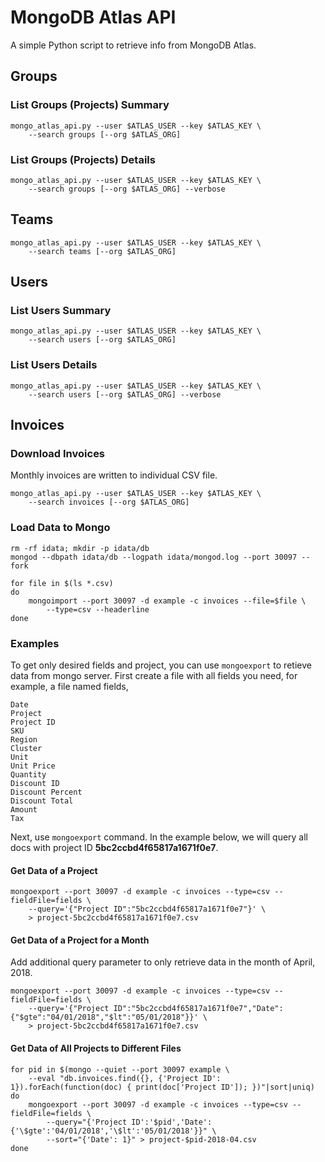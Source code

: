 # MongoDB Atlas API
A simple Python script to retrieve info from MongoDB Atlas.

## Groups
### List Groups (Projects) Summary

```
mongo_atlas_api.py --user $ATLAS_USER --key $ATLAS_KEY \
    --search groups [--org $ATLAS_ORG]
```
### List Groups (Projects) Details

```
mongo_atlas_api.py --user $ATLAS_USER --key $ATLAS_KEY \
    --search groups [--org $ATLAS_ORG] --verbose
```

## Teams

```
mongo_atlas_api.py --user $ATLAS_USER --key $ATLAS_KEY \
    --search teams [--org $ATLAS_ORG]
```

## Users

### List Users Summary

```
mongo_atlas_api.py --user $ATLAS_USER --key $ATLAS_KEY \
    --search users [--org $ATLAS_ORG]
```

### List Users Details

```
mongo_atlas_api.py --user $ATLAS_USER --key $ATLAS_KEY \
    --search users [--org $ATLAS_ORG] --verbose
```

## Invoices
### Download Invoices
Monthly invoices are written to individual CSV file.

```
mongo_atlas_api.py --user $ATLAS_USER --key $ATLAS_KEY \
    --search invoices [--org $ATLAS_ORG]
```

### Load Data to Mongo

```
rm -rf idata; mkdir -p idata/db
mongod --dbpath idata/db --logpath idata/mongod.log --port 30097 --fork

for file in $(ls *.csv)
do
    mongoimport --port 30097 -d example -c invoices --file=$file \
        --type=csv --headerline
done
```

### Examples
To get only desired fields and project, you can use `mongoexport` to retieve data from mongo server.  First create a file with all fields you need, for example, a file named fields,

```
Date
Project
Project ID
SKU
Region
Cluster
Unit
Unit Price
Quantity
Discount ID
Discount Percent
Discount Total
Amount
Tax
```

Next, use `mongoexport` command.  In the example below, we will query all docs with project ID **5bc2ccbd4f65817a1671f0e7**.

#### Get Data of a Project
```
mongoexport --port 30097 -d example -c invoices --type=csv --fieldFile=fields \
    --query='{"Project ID":"5bc2ccbd4f65817a1671f0e7"}' \
    > project-5bc2ccbd4f65817a1671f0e7.csv
```

#### Get Data of a Project for a Month
Add additional query parameter to only retrieve data in the month of April, 2018.

```
mongoexport --port 30097 -d example -c invoices --type=csv --fieldFile=fields \
    --query='{"Project ID":"5bc2ccbd4f65817a1671f0e7","Date":{"$gte":"04/01/2018","$lt":"05/01/2018"}}' \
    > project-5bc2ccbd4f65817a1671f0e7.csv
```

#### Get Data of All Projects to Different Files

```
for pid in $(mongo --quiet --port 30097 example \
    --eval "db.invoices.find({}, {'Project ID': 1}).forEach(function(doc) { print(doc['Project ID']); })"|sort|uniq)
do
    mongoexport --port 30097 -d example -c invoices --type=csv --fieldFile=fields \
        --query="{'Project ID':'$pid','Date':{'\$gte':'04/01/2018','\$lt':'05/01/2018'}}" \
        --sort="{'Date': 1}" > project-$pid-2018-04.csv
done
```






